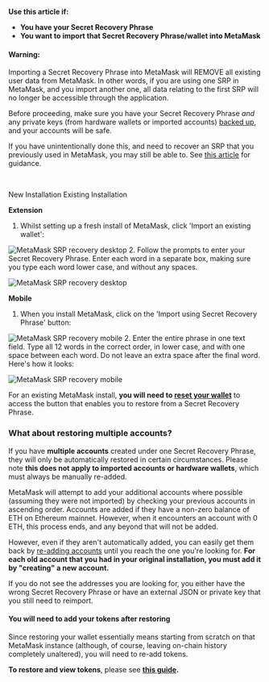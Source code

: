 **Use this article if:**


* **You have your Secret Recovery Phrase**
* **You want to import that Secret Recovery Phrase/wallet into MetaMask**



#### Warning:


Importing a Secret Recovery Phrase into MetaMask will REMOVE all existing user data from MetaMask. In other words, if you are using one SRP in MetaMask, and you import another one, all data relating to the first SRP will no longer be accessible through the application.


Before proceeding, make sure you have your Secret Recovery Phrase *and* any private keys (from hardware wallets or imported accounts) [backed up](https://support.metamask.io/hc/en-us/articles/360015290032-How-to-reveal-your-Secret-Recovery-Phrase), and your accounts will be safe.


If you have unintentionally done this, and need to recover an SRP that you previously used in MetaMask, you may still be able to. See [this article](https://support.metamask.io/hc/en-us/articles/13112366068251) for guidance.


 





New Installation Existing Installation




**Extension**

1. Whilst setting up a fresh install of MetaMask, click 'Import an existing wallet':


![MetaMask SRP recovery desktop](https://support.metamask.io/hc/article_attachments/13174191781275)
2. Follow the prompts to enter your Secret Recovery Phrase. Enter each word in a separate box, making sure you type each word lower case, and without any spaces.


![MetaMask SRP recovery desktop](https://support.metamask.io/hc/article_attachments/13174140779035)





**Mobile**

1. When you install MetaMask, click on the 'Import using Secret Recovery Phrase' button:


![MetaMask SRP recovery mobile](https://support.metamask.io/hc/article_attachments/13312657792539)
2. Enter the entire phrase in one text field. Type all 12 words in the correct order, in lower case, and with one space between each word. Do not leave an extra space after the final word. Here's how it looks:


![MetaMask SRP recovery mobile](https://support.metamask.io/hc/article_attachments/13074718803995)







For an existing MetaMask install, **you will need to [reset your wallet](https://support.metamask.io/hc/en-us/articles/4556918516763-How-to-reset-your-wallet)** to access the button that enables you to restore from a Secret Recovery Phrase.


### What about restoring multiple accounts?


If you have **multiple accounts** created under one Secret Recovery Phrase, they will only be automatically restored in certain circumstances. Please note **this does not apply to imported accounts or hardware wallets**, which must always be manually re-added. 


MetaMask will attempt to add your additional accounts where possible (assuming they were not imported) by checking your previous accounts in ascending order. Accounts are added if they have a non-zero balance of ETH on Ethereum mainnet. However, when it encounters an account with 0 ETH, this process ends, and any beyond that will not be added.


However, even if they aren't automatically added, you can easily get them back by [re-adding accounts](https://support.metamask.io/hc/en-us/articles/360015489271) until you reach the one you're looking for. **For each old account that you had in your original installation, you must add it by "creating" a new account.**


If you do not see the addresses you are looking for, you either have the wrong Secret Recovery Phrase or have an external JSON or private key that you still need to reimport.



#### You will need to add your tokens after restoring


Since restoring your wallet essentially means starting from scratch on that MetaMask instance (although, of course, leaving on-chain history completely unaltered), you will need to re-add tokens.


**To restore and view tokens**, please see **[this guide](https://support.metamask.io/hc/en-us/articles/360015489031).**





